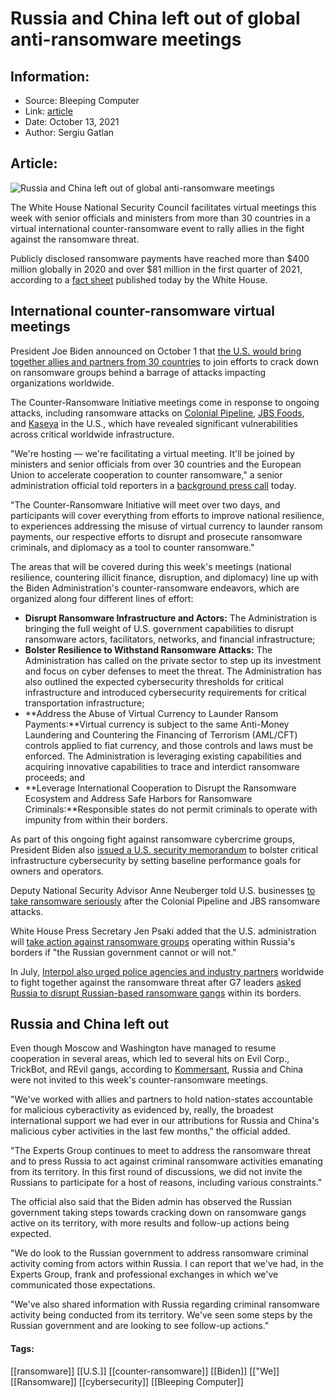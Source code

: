 # Russia and China left out of global anti-ransomware meetings
### 

## Information:
+ Source: Bleeping Computer
+ Link: [article](https://www.bleepingcomputer.com/news/security/russia-and-china-left-out-of-global-anti-ransomware-meetings/)
+ Date: October 13, 2021
+ Author: Sergiu Gatlan


## Article:
![Russia and China left out of global anti-ransomware meetings](https://www.bleepstatic.com/content/hl-images/2021/07/07/White-House.jpg)


The White House National Security Council facilitates virtual meetings this week with senior officials and ministers from more than 30 countries in a virtual international counter-ransomware event to rally allies in the fight against the ransomware threat.


Publicly disclosed ransomware payments have reached more than $400 million globally in 2020 and over $81 million in the first quarter of 2021, according to a [fact sheet](https://www.whitehouse.gov/briefing-room/statements-releases/2021/10/13/fact-sheet-ongoing-public-u-s-efforts-to-counter-ransomware/) published today by the White House.


International counter-ransomware virtual meetings
-------------------------------------------------


President Joe Biden announced on October 1 that [the U.S. would bring together allies and partners from 30 countries](https://www.bleepingcomputer.com/news/security/us-unites-30-countries-to-disrupt-global-ransomware-attacks/) to join efforts to crack down on ransomware groups behind a barrage of attacks impacting organizations worldwide.


The Counter-Ransomware Initiative meetings come in response to ongoing attacks, including ransomware attacks on [Colonial Pipeline](https://www.bleepingcomputer.com/tag/colonial-pipeline/), [JBS Foods](https://www.bleepingcomputer.com/news/security/food-giant-jbs-foods-shuts-down-production-after-cyberattack/), and [Kaseya](https://www.bleepingcomputer.com/news/security/kaseya-roughly-1-500-businesses-hit-by-revil-ransomware-attack/) in the U.S., which have revealed significant vulnerabilities across critical worldwide infrastructure.


"We're hosting — we're facilitating a virtual meeting. It'll be joined by ministers and senior officials from over 30 countries and the European Union to accelerate cooperation to counter ransomware," a senior administration official told reporters in a [background press call](https://www.whitehouse.gov/briefing-room/press-briefings/2021/10/13/background-press-call-on-the-virtual-counter-ransomware-initiative-meeting/) today.


"The Counter-Ransomware Initiative will meet over two days, and participants will cover everything from efforts to improve national resilience, to experiences addressing the misuse of virtual currency to launder ransom payments, our respective efforts to disrupt and prosecute ransomware criminals, and diplomacy as a tool to counter ransomware."


The areas that will be covered during this week's meetings (national resilience, countering illicit finance, disruption, and diplomacy) line up with the Biden Administration's counter-ransomware endeavors, which are organized along four different lines of effort:


* **Disrupt Ransomware Infrastructure and Actors:** The Administration is bringing the full weight of U.S. government capabilities to disrupt ransomware actors, facilitators, networks, and financial infrastructure;
* **Bolster Resilience to Withstand Ransomware Attacks:** The Administration has called on the private sector to step up its investment and focus on cyber defenses to meet the threat. The Administration has also outlined the expected cybersecurity thresholds for critical infrastructure and introduced cybersecurity requirements for critical transportation infrastructure;
* **Address the Abuse of Virtual Currency to Launder Ransom Payments:**Virtual currency is subject to the same Anti-Money Laundering and Countering the Financing of Terrorism (AML/CFT) controls applied to fiat currency, and those controls and laws must be enforced. The Administration is leveraging existing capabilities and acquiring innovative capabilities to trace and interdict ransomware proceeds; and
* **Leverage International Cooperation to Disrupt the Ransomware Ecosystem and Address Safe Harbors for Ransomware Criminals:**Responsible states do not permit criminals to operate with impunity from within their borders.


As part of this ongoing fight against ransomware cybercrime groups, President Biden also [issued a U.S. security memorandum](https://www.bleepingcomputer.com/news/security/new-us-security-memorandum-bolsters-critical-infrastructure-cybersecurity/) to bolster critical infrastructure cybersecurity by setting baseline performance goals for owners and operators.


Deputy National Security Advisor Anne Neuberger told U.S. businesses [to take ransomware seriously](https://www.bleepingcomputer.com/news/security/white-house-urges-businesses-to-take-ransomware-crime-seriously/) after the Colonial Pipeline and JBS ransomware attacks.


White House Press Secretary Jen Psaki added that the U.S. administration will [take action against ransomware groups](https://www.bleepingcomputer.com/news/security/us-warns-of-action-against-ransomware-gangs-if-russia-refuses/) operating within Russia's borders if "the Russian government cannot or will not."


In July, [Interpol also urged police agencies and industry partners](https://www.bleepingcomputer.com/news/security/interpol-urges-police-to-unite-against-potential-ransomware-pandemic/) worldwide to fight together against the ransomware threat after G7 leaders [asked Russia to disrupt Russian-based ransomware gangs](https://www.bleepingcomputer.com/news/security/g7-leaders-ask-russia-to-hunt-down-ransomware-gangs-within-its-borders/) within its borders.


Russia and China left out
-------------------------


Even though Moscow and Washington have managed to resume cooperation in several areas, which led to several hits on Evil Corp., TrickBot, and REvil gangs, according to [Kommersant](https://www.kommersant.ru/doc/5007866), Russia and China were not invited to this week's counter-ransomware meetings.


"We've worked with allies and partners to hold nation-states accountable for malicious cyberactivity as evidenced by, really, the broadest international support we had ever in our attributions for Russia and China's malicious cyber activities in the last few months," the official added.


"The Experts Group continues to meet to address the ransomware threat and to press Russia to act against criminal ransomware activities emanating from its territory. In this first round of discussions, we did not invite the Russians to participate for a host of reasons, including various constraints."


The official also said that the Biden admin has observed the Russian government taking steps towards cracking down on ransomware gangs active on its territory, with more results and follow-up actions being expected.


"We do look to the Russian government to address ransomware criminal activity coming from actors within Russia. I can report that we've had, in the Experts Group, frank and professional exchanges in which we've communicated those expectations.


"We've also shared information with Russia regarding criminal ransomware activity being conducted from its territory. We've seen some steps by the Russian government and are looking to see follow-up actions."




#### Tags:
[[ransomware]] [[U.S.]] [[counter-ransomware]] [[Biden]] [["We]] [[Ransomware]] [[cybersecurity]] [[Bleeping Computer]]
